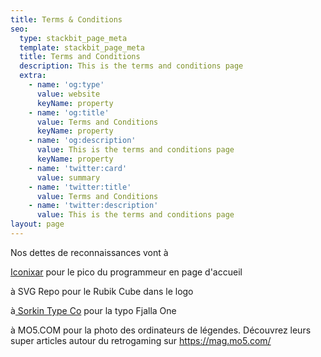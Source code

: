 ```yaml
---
title: Terms & Conditions
seo:
  type: stackbit_page_meta
  template: stackbit_page_meta
  title: Terms and Conditions
  description: This is the terms and conditions page
  extra:
    - name: 'og:type'
      value: website
      keyName: property
    - name: 'og:title'
      value: Terms and Conditions
      keyName: property
    - name: 'og:description'
      value: This is the terms and conditions page
      keyName: property
    - name: 'twitter:card'
      value: summary
    - name: 'twitter:title'
      value: Terms and Conditions
    - name: 'twitter:description'
      value: This is the terms and conditions page
layout: page
---
```

Nos dettes de reconnaissances vont à

[Iconixar](https://www.flaticon.com/authors/iconixar) pour le pico du programmeur en page d'accueil

à SVG Repo pour le Rubik Cube dans le logo 

à[ Sorkin Type Co](https://www.fontsquirrel.com/fonts/list/foundry/sorkin-type-co) pour la typo Fjalla One

à MO5.COM pour la photo des ordinateurs de légendes. Découvrez leurs super articles autour du retrogaming sur https://mag.mo5.com/



